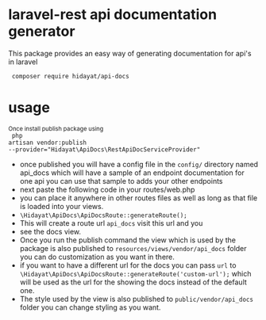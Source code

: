 # laravel-rest api documentation generator
This package  provides an easy way of generating documentation
for api's in laravel
<br>

<code> composer require hidayat/api-docs </code>

# usage 
<small>Once install publish package using </small>
<br>
<code>
php artisan vendor:publish --provider="Hidayat\ApiDocs\RestApiDocServiceProvider"
</code> 
- once published you will have a config file in the `config/` directory
named api_docs which will have a sample of an endpoint documentation
for  one api you can use that sample to adds your other endpoints
- next paste the following code in your routes/web.php
- you can place it anywhere in other routes files as well as long as that file is loaded into your views. 
- <code>\Hidayat\ApiDocs\ApiDocsRoute::generateRoute();</code>
- This will create a route url  `api_docs` visit this url and you 
- see the docs view.
- Once you run the publish command the view which is used by the package
is also published to `resources/views/vendor/api_docs` folder
you can do customization as you want in there.
- if you want to have a different url for the docs you can pass `url` to
  `\Hidayat\ApiDocs\ApiDocsRoute::generateRoute('custom-url');`
which will be used as the url for the showing the docs instead of 
the default one.
- The style used by the view is also published to `public/vendor/api_docs`
folder you can change styling as you want.
